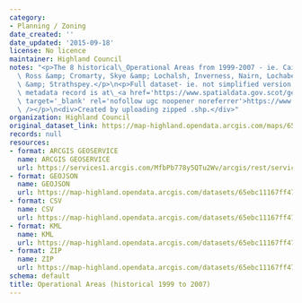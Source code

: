 ```yaml
---
category:
- Planning / Zoning
date_created: ''
date_updated: '2015-09-18'
license: No licence
maintainer: Highland Council
notes: "<p>The 8 historical\_Operational Areas from 1999-2007 - ie. Caithness, Sutherland,\
  \ Ross &amp; Cromarty, Skye &amp; Lochalsh, Inverness, Nairn, Lochaber, Badenoch\
  \ &amp; Strathspey.</p>\n<p>Full dataset- ie. not simplified version.</p>\n<p>Gemini\
  \ metadata record is at\_<a href='https://www.spatialdata.gov.scot/geonetwork/srv/eng/catalog.search#/metadata/40bb2aba-98ee-4509-ae08-41badcdf9018'\
  \ target='_blank' rel='nofollow ugc noopener noreferrer'>https://www.spatialdata.gov.scot/geonetwork/srv/eng/catalog.search#/metadata/40bb2aba-98ee-4509-ae08-41badcdf9018</a><br\
  \ /></p>\n<div>Created by uploading zipped .shp.</div>"
organization: Highland Council
original_dataset_link: https://map-highland.opendata.arcgis.com/maps/65ebc11167ff4772801b874fc8da6fe5_0
records: null
resources:
- format: ARCGIS GEOSERVICE
  name: ARCGIS GEOSERVICE
  url: https://services1.arcgis.com/MfbPb778y5QTu2Wv/arcgis/rest/services/OperationalAreas_8old/FeatureServer/0
- format: GEOJSON
  name: GEOJSON
  url: https://map-highland.opendata.arcgis.com/datasets/65ebc11167ff4772801b874fc8da6fe5_0.geojson?outSR=%7B%22latestWkid%22%3A3857%2C%22wkid%22%3A102100%7D
- format: CSV
  name: CSV
  url: https://map-highland.opendata.arcgis.com/datasets/65ebc11167ff4772801b874fc8da6fe5_0.csv?outSR=%7B%22latestWkid%22%3A3857%2C%22wkid%22%3A102100%7D
- format: KML
  name: KML
  url: https://map-highland.opendata.arcgis.com/datasets/65ebc11167ff4772801b874fc8da6fe5_0.kml?outSR=%7B%22latestWkid%22%3A3857%2C%22wkid%22%3A102100%7D
- format: ZIP
  name: ZIP
  url: https://map-highland.opendata.arcgis.com/datasets/65ebc11167ff4772801b874fc8da6fe5_0.zip?outSR=%7B%22latestWkid%22%3A3857%2C%22wkid%22%3A102100%7D
schema: default
title: Operational Areas (historical 1999 to 2007)
---
```

